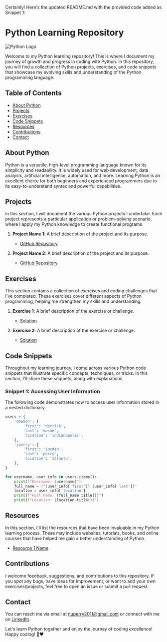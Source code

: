 Certainly! Here's the updated README.md with the provided code added as Snippet 1:

# Python Learning Repository

![Python Logo](https://www.python.org/static/community_logos/python-logo-master-v3-TM.png)

Welcome to my Python learning repository! This is where I document my journey of growth and progress in coding with Python. In this repository, you will find a collection of Python projects, exercises, and code snippets that showcase my evolving skills and understanding of the Python programming language.

## Table of Contents

- [About Python](#about-python)
- [Projects](#projects)
- [Exercises](#exercises)
- [Code Snippets](#code-snippets)
- [Resources](#resources)
- [Contributions](#contributions)
- [Contact](#contact)

## About Python

Python is a versatile, high-level programming language known for its simplicity and readability. It is widely used for web development, data analysis, artificial intelligence, automation, and more. Learning Python is an excellent choice for both beginners and experienced programmers due to its easy-to-understand syntax and powerful capabilities.

## Projects

In this section, I will document the various Python projects I undertake. Each project represents a particular application or problem-solving scenario, where I apply my Python knowledge to create functional programs.

1. **Project Name 1**: A brief description of the project and its purpose.
   - [GitHub Repository](link-to-github-repo)

2. **Project Name 2**: A brief description of the project and its purpose.
   - [GitHub Repository](link-to-github-repo)

<!-- Add more projects as you progress -->

## Exercises

This section contains a collection of exercises and coding challenges that I've completed. These exercises cover different aspects of Python programming, helping me strengthen my skills and understanding.

1. **Exercise 1**: A brief description of the exercise or challenge.
   - [Solution](link-to-code-file)

2. **Exercise 2**: A brief description of the exercise or challenge.
   - [Solution](link-to-code-file)

<!-- Add more exercises as you complete them -->

## Code Snippets

Throughout my learning journey, I come across various Python code snippets that illustrate specific concepts, techniques, or tricks. In this section, I'll share these snippets, along with explanations.

### Snippet 1: Accessing User Information

The following code demonstrates how to access user information stored in a nested dictionary.

```python
users = {
    'dmason': {
        'first': 'derrick',
        'last': 'mason',
        'location': 'indianapolis',
    },
    'jperry': {
        'first': 'jordan',
        'last': 'perry',
        'location': 'atlanta',
    },
}

for username, user_info in users.items():
    print(f"Username: {username}")
    full_name = f"{user_info['first']} {user_info['last']}"
    location = user_info['location']
    print(f"Full name: {full_name.title()}")
    print(f"Location: {location.title()}")
```

<!-- Add more code snippets as you encounter them -->

## Resources

In this section, I'll list the resources that have been invaluable in my Python learning process. These may include websites, tutorials, books, and online courses that have helped me gain a better understanding of Python.

- [Resource 1 Name](Python-Crash-Course)

<!-- Add more resources as you find them -->

## Contributions

I welcome feedback, suggestions, and contributions to this repository. If you spot any bugs, have ideas for improvement, or want to add your own exercises/projects, feel free to open an issue or submit a pull request.

## Contact

You can reach me via email at nuperry2011@gmail.com or connect with me on [LinkedIn]([https://www.linkedin.com/in/your-linkedin-profile](https://www.linkedin.com/in/nicholas-perry-7186808a/)).

Let's learn Python together and enjoy the journey of coding excellence! Happy coding! 🐍❤️
